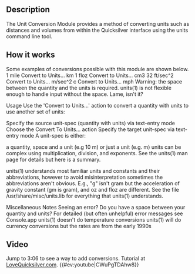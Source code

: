 ## Description

The Unit Conversion Module provides a method of converting units such as
distances and volumes from within the Quicksilver interface using the
units command line tool.

## How it works

Some examples of conversions possible with this module are shown below.
1 mile Convert to Units... km 1 floz Convert to Units... cm3 32 ft/sec^2
Convert to Units... m/sec^2 c Convert to Units... mph Warning: the space
between the quantity and the units is required. units(1) is not flexible
enough to handle input without the space. Lame, isn't it?

Usage Use the 'Convert to Units...' action to convert a quantity with
units to use another set of units:

Specify the source unit-spec (quantity with units) via text-entry mode
Choose the Convert To Units... action Specify the target unit-spec via
text-entry mode A unit-spec is either:

a quantity, space and a unit (e.g 10 m) or just a unit (e.g. m) units
can be complex using multiplication, division, and exponents. See the
units(1) man page for details but here is a summary.

units(1) understands most familiar units and constants and their
abbreviations, however to avoid misinterpretation sometimes the
abbreviations aren't obvious. E.g., "g" isn't gram but the acceleration
of gravity constant (gm is gram), and oz and floz are different. See the
file /usr/share/misc/units.lib for everything that units(1) understands.

Miscellaneous Notes Seeing an error? Do you have a space between your
quantity and units? For detailed (but often unhelpful) error messages
see Console.app units(1) doesn't do temperature conversions units(1)
will do currency conversions but the rates are from the early 1990s

## Video

Jump to 3:06 to see a way to add conversions. Tutorial at
[LoveQuicksilver.com](http://www.lovequicksilver.com/post/3974202491/unit-conversion-module).
{{#ev:youtube\|CWuPgTDAhw8}}